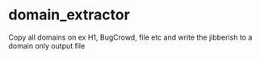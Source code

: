 # domain_extractor
Copy all domains on ex H1, BugCrowd, file etc and write the jibberish to a domain only output file
